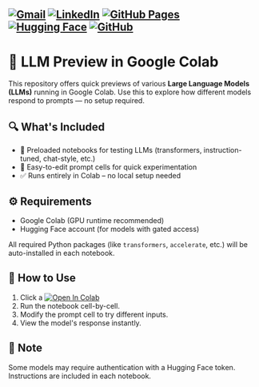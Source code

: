 [![Gmail](https://img.shields.io/badge/Gmail-D14836?logo=gmail&logoColor=white)](mailto:422indani@gmail.com)
[![LinkedIn](https://custom-icon-badges.demolab.com/badge/LinkedIn-0A66C2?logo=linkedin-white&logoColor=fff)](https://www.linkedin.com/in/azzindan1/)
[![GitHub Pages](https://img.shields.io/badge/GitHub%20Pages-121013?logo=github&logoColor=white)](https://azzindani.github.io/)
[![Hugging Face](https://img.shields.io/badge/Hugging%20Face-FFD21E?logo=huggingface&logoColor=000)](https://huggingface.co/Azzindani)
[![GitHub](https://img.shields.io/badge/GitHub-%23121011.svg?logo=github&logoColor=white)](https://github.com/azzindani)
---

# 🧠 LLM Preview in Google Colab

This repository offers quick previews of various **Large Language Models (LLMs)** running in Google Colab. Use this to explore how different models respond to prompts — no setup required.

## 🔍 What's Included

- 🚀 Preloaded notebooks for testing LLMs (transformers, instruction-tuned, chat-style, etc.)
- 🧪 Easy-to-edit prompt cells for quick experimentation
- ✅ Runs entirely in Colab – no local setup needed

## ⚙️ Requirements

- Google Colab (GPU runtime recommended)
- Hugging Face account (for models with gated access)

All required Python packages (like `transformers`, `accelerate`, etc.) will be auto-installed in each notebook.

## 🚀 How to Use

1. Click a [![Open In Colab](https://colab.research.google.com/assets/colab-badge.svg)](#)
2. Run the notebook cell-by-cell.
3. Modify the prompt cell to try different inputs.
4. View the model's response instantly.

## 🔐 Note

Some models may require authentication with a Hugging Face token. Instructions are included in each notebook.
